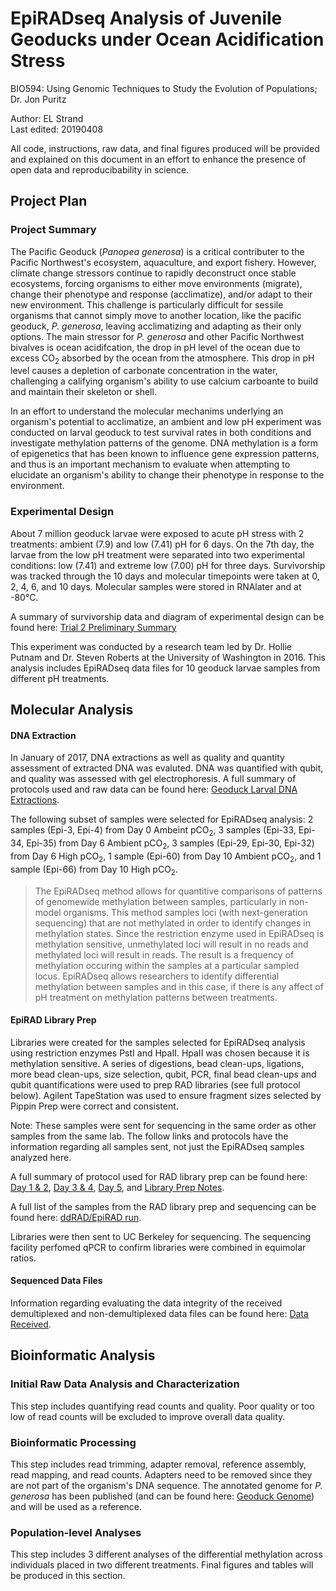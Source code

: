 # EpiRADseq Analysis of Juvenile Geoducks under Ocean Acidification Stress
BIO594: Using Genomic Techniques to Study the Evolution of Populations; Dr. Jon Puritz  

Author: EL Strand  
Last edited: 20190408  

All code, instructions, raw data, and final figures produced will be provided and explained on this document in an effort to enhance the presence of open data and reproducibability in science.

## Project Plan
### Project Summary
The Pacific Geoduck (*Panopea generosa*) is a critical contributer to the Pacific Northwest's ecosystem, aquaculture, and export fishery. However, climate change stressors continue to rapidly deconstruct once stable ecosystems, forcing organisms to either move environments (migrate), change their phenotype and response (acclimatize), and/or adapt to their new environment. This challenge is particularly difficult for sessile organisms that cannot simply move to another location, like the pacific geoduck, *P. generosa*, leaving acclimatizing and adapting as their only options. The main stressor for *P. generosa* and other Pacific Northwest bivalves is ocean acidifcation, the drop in pH level of the ocean due to excess CO<sub>2</sub> absorbed by the ocean from the atmosphere. This drop in pH level causes a depletion of carbonate concentration in the water, challenging a califying organism's ability to use calcium carboante to build and maintain their skeleton or shell.

In an effort to understand the molecular mechanims underlying an organism's potential to acclimatize, an ambient and low pH experiment was conducted on larval geoduck to test survival rates in both conditions and investigate methylation patterns of the genome. DNA methylation is a form of epigenetics that has been known to influence gene expression patterns, and thus is an important mechanism to evaluate when attempting to elucidate an organism's ability to change their phenotype in response to the environment. 


### Experimental Design
About 7 million geoduck larvae were exposed to acute pH stress with 2 treatments: ambient (7.9) and low (7.41) pH for 6 days. On the 7th day, the larvae from the low pH treatment were separated into two experimental conditions: low (7.41) and extreme low (7.00) pH for three days. Survivorship was tracked through the 10 days and molecular timepoints were taken at 0, 2, 4, 6, and 10 days. Molecular samples were stored in RNAlater and at -80°C. 

A summary of survivorship data and diagram of experimental design can be found here: [Trial 2 Preliminary Summary](https://safsoa.wordpress.com/2016/03/19/trial-2-preliminary-summary/)

This experiment was conducted by a research team led by Dr. Hollie Putnam and Dr. Steven Roberts at the University of Washington in 2016. This analysis includes EpiRADseq data files for 10 geoduck larvae samples from different pH treatments. 

## Molecular Analysis
#### DNA Extraction
In January of 2017, DNA extractions as well as quality and quantity assessment of extracted DNA was evaluted. DNA was quantified with qubit, and quality was assessed with gel electrophoresis. A full summary of protocols used and raw data can be found here: [Geoduck Larval DNA Extractions](https://hputnam.github.io/Putnam_Lab_Notebook/Geoduck_Larval_DNA_Extractions/). 

The following subset of samples were selected for EpiRADseq analysis: 2 samples (Epi-3, Epi-4) from Day 0 Ambeint pCO<sub>2</sub>, 3 samples (Epi-33, Epi-34, Epi-35) from Day 6 Ambient pCO<sub>2</sub>, 3 samples (Epi-29, Epi-30, Epi-32) from Day 6 High pCO<sub>2</sub>, 1 sample (Epi-60) from Day 10 Ambient pCO<sub>2</sub>, and 1 sample (Epi-66) from Day 10 High pCO<sub>2</sub>.  

> The EpiRADseq method allows for quantitive comparisons of patterns of genomewide methylation between samples, particularly in non-model organisms. This method samples loci (with next-generation sequencing) that are not methylated in order to identify changes in methylation states. Since the restriction enzyme used in EpiRADseq is methylation sensitive, unmethylated loci will result in no reads and methylated loci will result in reads. The result is a frequency of methylation occuring within the samples at a particular sampled locus. EpiRADseq allows researchers to identify differential methylation between samples and in this case, if there is any affect of pH treatment on methylation patterns between treatments. 

#### EpiRAD Library Prep
Libraries were created for the samples selected for EpiRADseq analysis using restriction enzymes PstI and HpaII. HpaII was chosen because it is methylation sensitive. A series of digestions, bead clean-ups, ligations, more bead clean-ups, size selection, qubit, PCR, final bead clean-ups and qubit quantifications were used to prep RAD libraries (see full protocol below). Agilent TapeStation was used to ensure fragment sizes selected by Pippin Prep were correct and consistent.

Note: These samples were sent for sequencing in the same order as other samples from the same lab. The follow links and protocols have the information regarding all samples sent, not just the EpiRADseq samples analyzed here.

A full summary of protocol used for RAD library prep can be found here: [Day 1 & 2](http://onsnetwork.org/jdimond/2016/08/02/rad-sequencing-days-12/), [Day 3 & 4](http://onsnetwork.org/jdimond/2016/08/04/radseq-day-3/), [Day 5](http://onsnetwork.org/jdimond/2016/08/08/radseq-day-5/), and [Library Prep Notes](http://onsnetwork.org/jdimond/2017/02/14/rad-library-prep/).

A full list of the samples from the RAD library prep and sequencing can be found here: [ddRAD/EpiRAD run](https://docs.google.com/spreadsheets/d/1zS7lGuESGLiRUs8qdDf1aYxaYBmNHnwx51YtsAs83O4/edit#gid=1930556752). 

Libraries were then sent to UC Berkeley for sequencing. The sequencing facility perfomed qPCR to confirm libraries were combined in equimolar ratios. 

#### Sequenced Data Files
Information regarding evaluating the data integrity of the received demultiplexed and non-demultiplexed data files can be found here: [Data Received](http://onsnetwork.org/kubu4/2017/02/27/data-received-jays-coral-radseq-and-hollies-geoduck-epi-radseq/). 


## Bioinformatic Analysis
### Initial Raw Data Analysis and Characterization
This step includes quantifying read counts and quality. Poor quality or too low of read counts will be excluded to improve overall data quality.

### Bioinformatic Processing
This step includes read trimming, adapter removal, reference assembly, read mapping, and read counts. Adapters need to be removed since they are not part of the organism's DNA sequence. The annotated genome for *P. generosa* has been published (and can be found here: [Geoduck Genome](https://robertslab.github.io/sams-notebook/2019/01/15/Annotation-Geoduck-Genome-with-MAKER-Submitted-to-Mox.html)) and will be used as a reference. 

### Population-level Analyses
This step includes 3 different analyses of the differential methylation across individuals placed in two different treatments. Final figures and tables will be produced in this section.  




